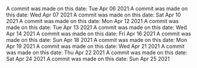 A commit was made on this date: Tue Apr 06 2021
A commit was made on this date: Wed Apr 07 2021
A commit was made on this date: Sat Apr 10 2021
A commit was made on this date: Mon Apr 12 2021
A commit was made on this date: Tue Apr 13 2021
A commit was made on this date: Wed Apr 14 2021
A commit was made on this date: Fri Apr 16 2021
A commit was made on this date: Sun Apr 18 2021
A commit was made on this date: Mon Apr 19 2021
A commit was made on this date: Wed Apr 21 2021
A commit was made on this date: Thu Apr 22 2021
A commit was made on this date: Sat Apr 24 2021
A commit was made on this date: Sun Apr 25 2021
